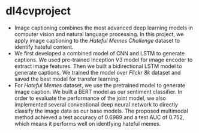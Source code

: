 # dl4cvproject
- Image captioning combines the most advanced deep learning models in computer vision and natural language processing. In this project, we apply image captioning to the *Hateful Memes Challenge* dataset to identify hateful content. 
- We first developed a combined model of CNN and LSTM to generate captions. We used pre-trained Inception V3 model for image encoder to extract image features. Then we built a bidirectional LSTM model to generate captions. We trained the model over *Flickr 8k* dataset and saved the best model for transfer learning. 
- For *Hateful Memes* dataset, we use the pretrained model to generate image caption. We built a BERT model as our sentiment classifier. In order to evaluate the performance of the joint model, we also implemented several conventional deep neural network to directly classify the image data as our base models. The proposed multimodal method achieved a test accuracy of 0.6989 and a test AUC of 0.752, which means it performs well on identfying hateful memes.
